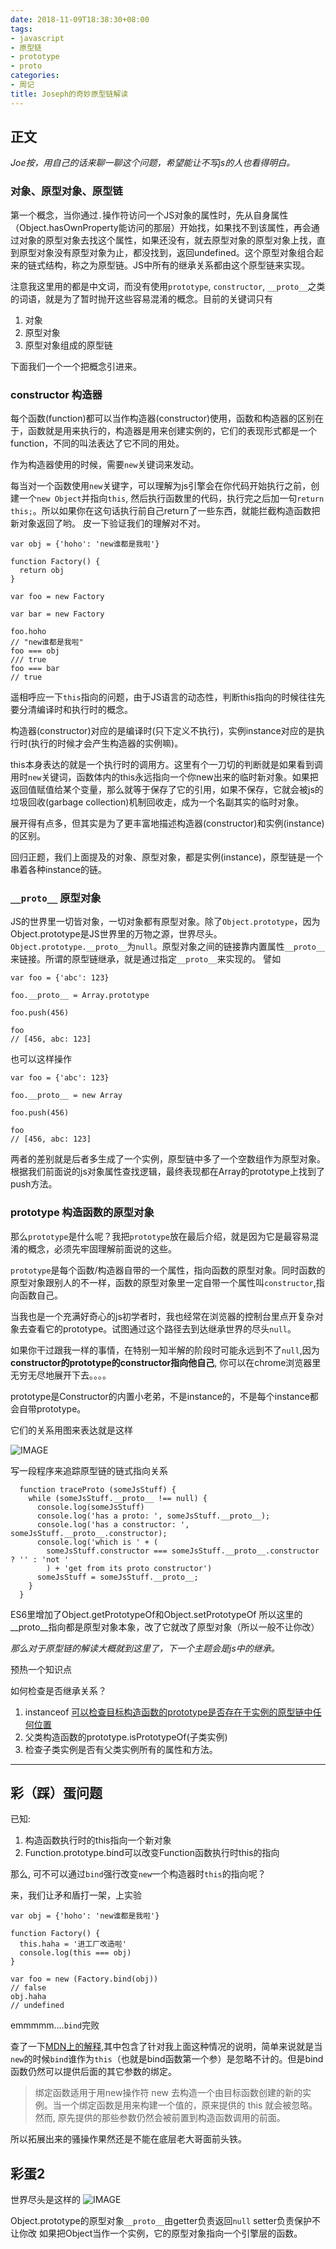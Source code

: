 ```yaml
---
date: 2018-11-09T18:38:30+08:00
tags: 
- javascript
- 原型链
- prototype
- proto
categories:
- 周记
title: Joseph的奇妙原型链解读
---
```



正文
---
_Joe按，用自己的话来聊一聊这个问题，希望能让不写js的人也看得明白。_

### 对象、原型对象、原型链

第一个概念，当你通过`.`操作符访问一个JS对象的属性时，先从自身属性（Object.hasOwnProperty能访问的那层）开始找，如果找不到该属性，再会通过对象的原型对象去找这个属性，如果还没有，就去原型对象的原型对象上找，直到原型对象没有原型对象为止，都没找到，返回undefined。这个原型对象组合起来的链式结构，称之为原型链。JS中所有的继承关系都由这个原型链来实现。

注意我这里用的都是中文词，而没有使用`prototype`, `constructor`, `__proto__`之类的词语，就是为了暂时抛开这些容易混淆的概念。目前的关键词只有
  1. 对象
  2. 原型对象
  3. 原型对象组成的原型链
  
下面我们一个一个把概念引进来。

### constructor 构造器

每个函数(function)都可以当作构造器(constructor)使用，函数和构造器的区别在于，函数就是用来执行的，构造器是用来创建实例的，它们的表现形式都是一个function，不同的叫法表达了它不同的用处。

作为构造器使用的时候，需要`new`关键词来发动。

每当对一个函数使用`new`关键字，可以理解为js引擎会在你代码开始执行之前，创建一个`new Object`并指向`this`, 然后执行函数里的代码，执行完之后加一句`return this;`。所以如果你在这句话执行前自己return了一些东西，就能拦截构造函数把新对象返回了哟。
皮一下验证我们的理解对不对。
```
var obj = {'hoho': 'new谁都是我啦'}

function Factory() {
  return obj
}

var foo = new Factory

var bar = new Factory

foo.hoho
// "new谁都是我啦"
foo === obj
/// true
foo === bar
// true
```

遥相呼应一下`this`指向的问题，由于JS语言的动态性，判断this指向的时候往往先要分清编译时和执行时的概念。

构造器(constructor)对应的是编译时(只下定义不执行)，实例instance对应的是执行时(执行的时候才会产生构造器的实例嘛)。

this本身表达的就是一个执行时的调用方。这里有个一刀切的判断就是如果看到调用时`new`关键词，函数体内的this永远指向一个你new出来的临时新对象。如果把返回值赋值给某个变量，那么就等于保存了它的引用，如果不保存，它就会被js的垃圾回收(garbage collection)机制回收走，成为一个名副其实的临时对象。

展开得有点多，但其实是为了更丰富地描述构造器(constructor)和实例(instance)的区别。

回归正题，我们上面提及的对象、原型对象，都是实例(instance)，原型链是一个串着各种instance的链。

### `__proto__` 原型对象

JS的世界里一切皆对象，一切对象都有原型对象。除了`Object.prototype`，因为Object.prototype是JS世界里的万物之源，世界尽头。`Object.prototype.__proto__`为`null`。原型对象之间的链接靠内置属性`__proto__`来链接。所谓的原型链继承，就是通过指定`__proto__`来实现的。
譬如
```
var foo = {'abc': 123}

foo.__proto__ = Array.prototype

foo.push(456)

foo
// [456, abc: 123]
```

也可以这样操作

```
var foo = {'abc': 123}

foo.__proto__ = new Array

foo.push(456)

foo
// [456, abc: 123]
```
两者的差别就是后者多生成了一个实例，原型链中多了一个空数组作为原型对象。根据我们前面说的js对象属性查找逻辑，最终表现都在Array的prototype上找到了push方法。

### prototype 构造函数的原型对象

那么`prototype`是什么呢？我把`prototype`放在最后介绍，就是因为它是最容易混淆的概念，必须先牢固理解前面说的这些。

`prototype`是每个函数/构造器自带的一个属性，指向函数的原型对象。同时函数的原型对象跟别人的不一样，函数的原型对象里一定自带一个属性叫`constructor`,指向函数自己。

当我也是一个充满好奇心的js初学者时，我也经常在浏览器的控制台里点开复杂对象去查看它的prototype。试图通过这个路径去到达继承世界的尽头`null`。

如果你干过跟我一样的事情，在特别一知半解的阶段时可能永远到不了`null`,因为**constructor的prototype的constructor指向他自己**, 你可以在chrome浏览器里无穷无尽地展开下去。。。。

prototype是Constructor的内置小老弟，不是instance的，不是每个instance都会自带prototype。

它们的关系用图来表达就是这样

![IMAGE](/pimg/E11FF682D98442892BA7F3385CF4EB52.jpg)

写一段程序来追踪原型链的链式指向关系

```
  function traceProto (someJsStuff) {
    while (someJsStuff.__proto__ !== null) {
      console.log(someJsStuff)
      console.log('has a proto: ', someJsStuff.__proto__);
      console.log('has a constructor: ', someJsStuff.__proto__.constructor);
      console.log('which is ' + (
        someJsStuff.constructor === someJsStuff.__proto__.constructor ? '' : 'not '
        ) + 'get from its proto constructor')
      someJsStuff = someJsStuff.__proto__;
    }
  }
```

ES6里增加了Object.getPrototypeOf和Object.setPrototypeOf
所以这里的__proto__指向都是原型对象本象，改了它就改了原型对象（所以一般不让你改）

_那么对于原型链的解读大概就到这里了，下一个主题会是js中的继承。_

预热一个知识点

如何检查是否继承关系？
1. instanceof [可以检查目标构造函数的prototype是否存在于实例的原型链中任何位置](https://developer.mozilla.org/zh-CN/docs/Web/JavaScript/Reference/Operators/instanceof)
2. 父类构造函数的prototype.isPrototypeOf(子类实例)
3. 检查子类实例是否有父类实例所有的属性和方法。

---

彩（踩）蛋问题
---
已知:
  1. 构造函数执行时的this指向一个新对象
  2. Function.prototype.bind可以改变Function函数执行时this的指向

那么, 可不可以通过`bind`强行改变`new`一个构造器时`this`的指向呢？

来，我们让矛和盾打一架，上实验
```
var obj = {'hoho': 'new谁都是我啦'}

function Factory() {
  this.haha = '进工厂改造啦'
  console.log(this === obj)
}

var foo = new (Factory.bind(obj))
// false
obj.haha
// undefined
```
emmmmm....`bind`完败

查了一下[MDN上的解释](https://developer.mozilla.org/zh-CN/docs/Web/JavaScript/Reference/Global_Objects/Function/bind),其中包含了针对我上面这种情况的说明，简单来说就是当`new`的时候`bind`谁作为`this`（也就是bind函数第一个参）是忽略不计的。但是bind函数仍然可以提供后面的其它参数的绑定。
<blockquote>
  绑定函数适用于用new操作符 new 去构造一个由目标函数创建的新的实例。当一个绑定函数是用来构建一个值的，原来提供的 this 就会被忽略。然而, 原先提供的那些参数仍然会被前置到构造函数调用的前面。
</blockquote>

所以拓展出来的骚操作果然还是不能在底层老大哥面前头铁。

彩蛋2
--- 
世界尽头是这样的
![IMAGE](/pimg/00B5419DB67580A1C74E2439093F214B.jpg)

Object.prototype的原型对象`__proto__`由getter负责返回`null`
setter负责保护不让你改
如果把Object当作一个实例，它的原型对象指向一个引擎层的函数。

